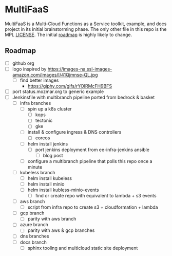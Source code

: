 # MultiFaaS

MultiFaaS is a Multi-Cloud Functions as a Service toolkit, example, and docs project in its initial brainstorming phase.
The only other file in this repo is the MPL [LICENSE](./LICENSE). The initial [roadmap](#roadmap) is highly likely to change.

## Roadmap <a name="roadmap"></a>

- [ ] github org
- [ ] logo inspired by https://images-na.ssl-images-amazon.com/images/I/41Qjmnse-QL.jpg
  - [ ] find better images
    - https://giphy.com/gifs/rYOlRMcFH9BFS
- [ ] port status.mozmar.org to generic example
- [ ] Jenkinsfile with multibranch pipeline ported from bedrock & basket
  - [ ] infra branches
      - [ ] spin up a k8s cluster
        - [ ] kops
        - [ ] tectonic
        - [ ] gke
      - [ ] install & configure ingress & DNS controllers
        - [ ] coreos
      - [ ] helm install jenkins
        - [ ] port jenkins deployment from ee-infra-jenkins ansible
          - [ ] blog post
      - [ ] configure a multibranch pipeline that polls this repo once a minute
  - [ ] kubeless branch
    - [ ] helm install kubeless
    - [ ] helm install minio
    - [ ] helm install kubless-minio-events
      - [ ] find or create repo with equivalent to lambda + s3 events
  - [ ] aws branch
    - [ ] script from infra repo to create s3 + cloudformation + lambda
  - [ ] gcp branch
    - [ ] parity with aws branch
  - [ ] azure branch
    - [ ] parity with aws & gcp branches
  - [ ] dns branches 
  - [ ] docs branch
    - [ ] sphinx tooling and multicloud static site deployment
